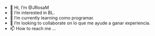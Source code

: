 - 👋 Hi, I’m @JRosaM
- 👀 I’m interested in BL.
- 🌱 I’m currently learning como programar.
- 💞️ I’m looking to collaborate on lo que me ayude a ganar experiencia.
- 📫 How to reach me ...

<!---
JrosaM/JrosaM is a ✨ special ✨ repository because its `README.md` (this file) appears on your GitHub profile.
You can click the Preview link to take a look at your changes.
--->
